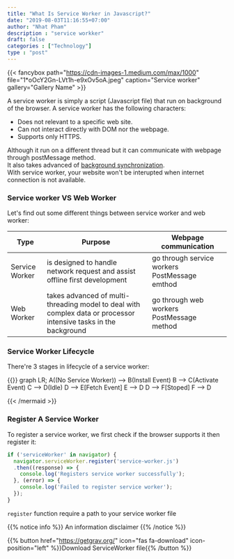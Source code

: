 ```yaml
---
title: "What Is Service Worker in Javascript?"
date: "2019-08-03T11:16:55+07:00"
author: "Nhat Pham"
description : "service workker"
draft: false
categories : ["Technology"]
type : "post"
---
```

{{< fancybox path="https://cdn-images-1.medium.com/max/1000" file="1*oOcY2Gn-LVt1h-e9xOv5oA.jpeg" caption="Service worker" gallery="Gallery Name" >}}

A service worker is simply a script (Javascript file) that run on background of the browser.
A service worker has the following characters:  

- Does not relevant to a specific web site.  
- Can not interact directly with DOM nor the webpage.  
- Supports only HTTPS.  

Although it run on a different thread but it can communicate with webpage through postMessage method.  
It also takes advanced of [background synchronization](https://developers.google.com/web/updates/2015/12/background-sync).  
With service worker, your website won't be interupted when internet connection is not available.

### Service worker VS Web Worker
Let's find out some different things between service worker and web worker:  

| Type | Purpose | Webpage communication |
| -------- | -------- | -------- |
| Service Worker | is designed to handle network request and assist offline first development| go through service workers PostMessage emthod|
| Web Worker| takes advanced of multi-threading model to deal with complex data or processor intensive tasks in the background | go through web workers PostMessage method|

### Service Worker Lifecycle  
There're 3 stages in lifecycle of a service worker:  

{{<mermaid align="left">}}
graph LR;
	  A((No Service Worker)) --> B(Install Event)
    B --> C(Activate Event)
    C --> D(Idle)
    D --> E[Fetch Event]
    E --> D
    D --> F[Stoped]
    F --> D

{{< /mermaid >}}

### Register A Service Worker
To register a service worker, we first check if the browser supports it then register it:

```javascript
if ('serviceWorker' in navigator) {
  navigator.serviceWorker.register('service-worker.js')
  .then((response) => {
    console.log('Registers service worker successfully');
  }, (error) => {
    console.log('Failed to register service worker');
  });
}

```

`register` function require a path to your service worker file


{{% notice info %}}
An information disclaimer
{{% /notice %}}


{{% button href="https://getgrav.org/" icon="fas fa-download" icon-position="left" %}}Download ServiceWorker file{{% /button %}}
